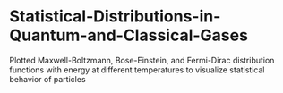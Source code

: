 # Statistical-Distributions-in-Quantum-and-Classical-Gases
Plotted Maxwell-Boltzmann, Bose-Einstein, and Fermi-Dirac distribution functions with energy at different temperatures to visualize statistical behavior of particles
